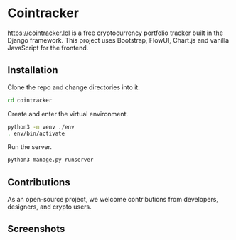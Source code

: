 # Cointracker

https://cointracker.lol is a free cryptocurrency portfolio tracker built in the Django framework. This project uses Bootstrap, FlowUI, Chart.js and vanilla JavaScript for the frontend. 

## Installation
Clone the repo and change directories into it.
```bash
cd cointracker
```

Create and enter the virtual environment.
```bash
python3 -m venv ./env
. env/bin/activate
```

Run the server. 
```bash
python3 manage.py runserver
```

## Contributions

As an open-source project, we welcome contributions from developers, designers, and crypto users.

## Screenshots
